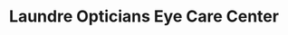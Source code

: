 ---
title: "Laundre Opticians Eye Care Center"
url: /buckingham/laundre-opticians-eye-care-center/
shop: Optiker
---